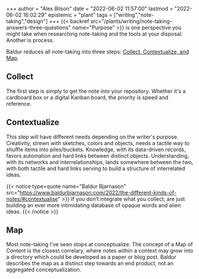 +++
author = "Alex Bilson"
date = "2022-06-02 11:57:00"
lastmod = "2022-06-02 16:02:29"
epistemic = "plant"
tags = ["writing","note-taking","design"]
+++
{{< backref src="/plants/writing/note-taking-answers-three-questions" name="Purpose" >}} is one perspective you might take when researching note-taking and the tools at your disposal. Another is process.

Baldur reduces all note-taking into three steps: [Collect, Contextualize, and Map](https://www.baldurbjarnason.com/2022/the-different-kinds-of-notes/#collect).

## Collect

The first step is simply to get the note into your repository. Whether it's a cardboard box or a digital Kanban board, the priority is speed and reference.

## Contextualize

This step will have different needs depending on the writer's purpose. Creativity, strewn with sketches, colors and objects, needs a tactile way to shuffle items into piles/buckets. Knowledge, with its data-driven records, favors automation and hard links between distinct objects. Understanding, with its networks and interrelationships, lands somewhere between the two, with both tactile and hard links serving to build a structure of interrelated ideas.

{{< notice type=quote name="Baldur Bjarnason" src="https://www.baldurbjarnason.com/2022/the-different-kinds-of-notes/#contextualise" >}}
If you don’t integrate what you collect, are just building an ever more intimidating database of opaque words and alien ideas.
{{< /notice >}}

## Map

Most note-taking I've seen stops at conceptualize. The concept of a Map of Content is the closest correlary, where notes within a context may grow into a directory which could be developed as a paper or blog post. Baldur describes the map as a distinct step towards an end product, not an aggregated conceptualization.
